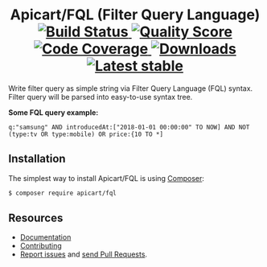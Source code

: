 <h1 align="center">
  Apicart/FQL (Filter Query Language)
  <br>
  <a href="https://travis-ci.org/apicart/fql">
    <img src="https://img.shields.io/travis/apicart/fql.svg?style=flat-square" alt="Build Status">
  </a>
  <a href="https://scrutinizer-ci.com/g/apicart/fql">
    <img src="https://img.shields.io/scrutinizer/g/apicart/fql.svg?style=flat-square" alt="Quality Score">
  </a>
  <a href="https://scrutinizer-ci.com/g/apicart/fql">
    <img src="https://img.shields.io/scrutinizer/coverage/g/apicart/fql.svg?style=flat-square" alt="Code Coverage">
  </a>
  <a href="https://packagist.org/packages/apicart/fql">
    <img src="https://img.shields.io/packagist/dt/apicart/fql.svg?style=flat-square" alt="Downloads">
  </a>
  <a href="https://packagist.org/packages/apicart/fql">
    <img src="https://img.shields.io/github/tag/apicart/fql.svg?style=flat-square" alt="Latest stable">
  </a>
</h1>

Write filter query as simple string via Filter Query Language (FQL) syntax. Filter query will be parsed into easy-to-use syntax tree.

**Some FQL query example:**

`q:"samsung" AND introducedAt:["2018-01-01 00:00:00" TO NOW] AND NOT (type:tv OR type:mobile) OR price:{10 TO *]`


## Installation

The simplest way to install Apicart/FQL is using  [Composer](http://getcomposer.org/):

```sh
$ composer require apicart/fql
```


## Resources

 * [Documentation](https://github.com/apicart/fql/blob/master/docs/en/index.md)
 * [Contributing](https://github.com/apicart/fql/blob/master/CODE_OF_CONDUCT.md)
 * [Report issues](https://github.com/apicart/fql/issues) and [send Pull Requests](https://github.com/apicart/fql/pulls).
